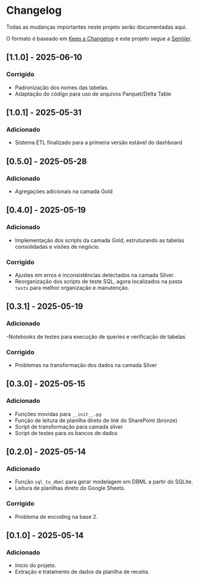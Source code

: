 # Changelog

Todas as mudanças importantes neste projeto serão documentadas aqui.

O formato é baseado em [Keep a Changelog](https://keepachangelog.com/pt-BR/1.0.0/)
e este projeto segue a [SemVer](https://semver.org/lang/pt-BR/).

## [1.1.0] - 2025-06-10
### Corrigido
- Padronização dos nomes das tabelas.
- Adaptação do código para uso de arquivos Parquet/Delta Table

## [1.0.1] - 2025-05-31
### Adicionado
- Sistema ETL finalizado para a primeira versão estável do dashboard

## [0.5.0] - 2025-05-28
### Adicionado
- Agregações adicionais na camada Gold

## [0.4.0] - 2025-05-19
### Adicionado
- Implementação dos scripts da camada Gold, estruturando as tabelas consolidadas e visões de negócio.

### Corrigido
- Ajustes em erros e inconsistências detectados na camada Silver.
- Reorganização dos scripts de teste SQL, agora localizados na pasta `tests` para melhor organização e manutenção.


## [0.3.1] - 2025-05-19
### Adicionado
-Notebooks de testes para execução de queries e verificação de tabelas

### Corrigido
- Problemas na transformação dos dados na camada Silver

## [0.3.0] - 2025-05-15
### Adicionado
- Funções movidas para `__init__.py`
- Função de leitura de planilha direto de link do SharePoint (bronze)
- Script de transformação para camada silver
- Script de testes para os bancos de dados

## [0.2.0] - 2025-05-14

### Adicionado
- Função `sql_to_dbml` para gerar modelagem em DBML a partir do SQLite.
- Leitura de planilhas direto do Google Sheets.

### Corrigido
- Problema de encoding na base 2.

## [0.1.0] - 2025-05-14

### Adicionado
- Início do projeto.
- Extração e tratamento de dados da planilha de receita.
